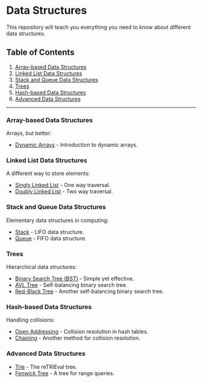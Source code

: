 # Data Structures 

This repository will teach you everything you need to know about different data structures.

## Table of Contents

1. [Array-based Data Structures](#array-based-data-structures)
2. [Linked List Data Structures](#linked-list-data-structures)
3. [Stack and Queue Data Structures](#stack-and-queue-data-structures)
4. [Trees](#trees)
5. [Hash-based Data Structures](#hash-based-data-structures)
6. [Advanced Data Structures](#advanced-data-structures)

---

### Array-based Data Structures

Arrays, but better:

- [Dynamic Arrays](array_based/dynamic_arrays/README.md) - Introduction to dynamic arrays.

### Linked List Data Structures

A different way to store elements:

- [Singly Linked List](linked_list/singly_linked_list/README.md) - One way traversal.
- [Doubly Linked List](linked_list/doubly_linked_list/README.md) - Two way traversal.

### Stack and Queue Data Structures

Elementary data structures in computing:

- [Stack](stack_and_queue/stack/README.md) - LIFO data structure.
- [Queue](stack_and_queue/queue/README.md) - FIFO data structure.

### Trees

Hierarchical data structures:

- [Binary Search Tree (BST)](trees/binary_search_tree/README.md) - Simple yet effective.
- [AVL Tree](trees/avl_tree/README.md) - Self-balancing binary search tree.
- [Red-Black Tree](trees/red_black_tree/README.md) - Another self-balancing binary search tree.

### Hash-based Data Structures

Handling collisions:

- [Open Addressing](hash_based/open_addressing/README.md) - Collision resolution in hash tables.
- [Chaining](hash_based/chaining/README.md) - Another method for collision resolution.

### Advanced Data Structures


- [Trie](advanced/trie/README.md) - The reTRIEval tree.
- [Fenwick Tree](advanced/fenwick_tree/README.md) - A tree for range queries.
